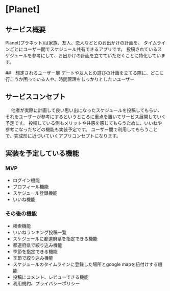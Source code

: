 # [Planet]

## サービス概要
Planet(プラネット)は家族、友人、恋人などとのお出かけの計画を、
タイムラインごとにユーザー間でスケジュール共有できるアプリです。
投稿されているスケジュールを参考にして、お出かけの計画を立てていただくことに特化しています。

##　想定されるユーザー層
デートや友人との遊びの計画を立てる際に、どこに行こうか困っている人や、時間管理をしっかりとしたいユーザー
## サービスコンセプト
　
他者が実際に計画して良い思い出になったスケジュールを投稿してもらい、それをユーザーが参考にするというところに重点を置いてサービス展開していく予定です。
投稿している側もメリットや共感を感じてもらうために、いいねや参考になったなどの機能も実装予定です。
ユーザー間で利用してもらうことで、完成形に近づいていくアプリコンセプトになります。


## 実装を予定している機能
### MVP
* ログイン機能
* プロフィール機能
* スケジュール登録機能
* いいね機能

### その後の機能
* 検索機能
* いいねランキング投稿一覧
* スケジュールに都道府県を指定できる機能
* 都道府県で絞り込み機能
* 季節を指定できる機能
* 季節で絞り込み機能
* スケジュールのタイムラインに登録した場所とgoogle mapを紐付けする機能
* 投稿にコメント、レビューできる機能
* 利用規約、プライバシーポリシー